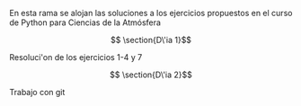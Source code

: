  En esta rama se alojan las soluciones a los ejercicios propuestos
 en el curso de Python para Ciencias de la Atmósfera

$$ \section{D\'ia 1}$$

 Resoluci\'on de los ejercicios 1-4 y 7

$$ \section{D\'ia 2}$$

 Trabajo con git 

